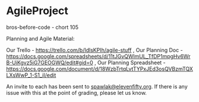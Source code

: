 # AgileProject

bros-before-code - chort 105

Planning and Agile Material:

Our Trello - https://trello.com/b/IdlsKPIh/agile-stuff ,
Our Planning Doc - https://docs.google.com/spreadsheets/d/11tJGvQWlmUL_TfDP1mpgHv6WrB-UiKgvz5jG7GEOGWQ/edit#gid=0 ,
Our Planning Spreadsheet - https://docs.google.com/document/d/18WzbTrtqLvtTYPxJEd3osQVBzmTQXLXsWwP_1-S1_iI/edit

An invite to each has been sent to spawlak@elevenfifty.org.  If there is any issue with this at the point of grading, please let us know.
